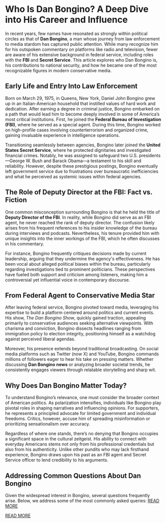 # Who Is Dan Bongino? A Deep Dive into His Career and Influence

In recent years, few names have resonated as strongly within political circles as that of **Dan Bongino**, a man whose journey from law enforcement to media stardom has captured public attention. While many recognize him for his outspoken commentary on platforms like radio and television, fewer are aware of his extensive background in federal service, including roles with the **FBI** and **Secret Service**. This article explores who Dan Bongino is, his contributions to national security, and how he became one of the most recognizable figures in modern conservative media.

## Early Life and Entry Into Law Enforcement

Born on March 29, 1975, in Queens, New York, Daniel John Bongino grew up in an Italian-American household that instilled values of hard work and dedication. After earning a degree in criminal justice, Bongino embarked on a path that would lead him to become deeply involved in some of America’s most critical institutions. First, he joined the **Federal Bureau of Investigation (FBI)**, where he served as a special agent. During this time, Bongino worked on high-profile cases involving counterterrorism and organized crime, gaining invaluable experience in intelligence operations.

Transitioning seamlessly between agencies, Bongino later joined the **United States Secret Service**, where he protected dignitaries and investigated financial crimes. Notably, he was assigned to safeguard two U.S. presidents—George W. Bush and Barack Obama—a testament to his skill and reliability. However, despite these prestigious postings, Bongino eventually left government service due to frustrations over bureaucratic inefficiencies and what he perceived as systemic issues within federal agencies.

## The Role of Deputy Director at the FBI: Fact vs. Fiction

One common misconception surrounding Bongino is that he held the title of **Deputy Director of the FBI**. In reality, while Bongino did serve as an FBI agent, he never reached the rank of deputy director. The confusion likely arises from his frequent references to his insider knowledge of the bureau during interviews and podcasts. Nevertheless, his tenure provided him with unique insights into the inner workings of the FBI, which he often discusses in his commentary.

For instance, Bongino frequently critiques decisions made by current leadership, arguing that they undermine the agency's effectiveness. He has been vocal about alleged political biases within the bureau, particularly regarding investigations tied to prominent politicians. These perspectives have fueled both support and criticism among listeners, making him a controversial yet influential voice in contemporary discourse.

## From Federal Agent to Conservative Media Star

After leaving federal service, Bongino pivoted toward media, leveraging his expertise to build a platform centered around politics and current events. His show, *The Dan Bongino Show*, quickly gained traction, appealing primarily to conservative audiences seeking alternative viewpoints. With charisma and conviction, Bongino dissects headlines ranging from immigration policy to election integrity, positioning himself as a watchdog against perceived liberal agendas.

Moreover, his presence extends beyond traditional broadcasting. On social media platforms such as Twitter (now X) and YouTube, Bongino commands millions of followers eager to hear his take on pressing matters. Whether discussing **Dan Bongino news** or analyzing broader societal trends, he consistently engages viewers through relatable storytelling and sharp wit.

## Why Does Dan Bongino Matter Today?

To understand Bongino’s relevance, one must consider the broader context of American politics. As polarization intensifies, individuals like Bongino play pivotal roles in shaping narratives and influencing opinions. For supporters, he represents a principled advocate for limited government and individual freedoms. Critics, however, accuse him of spreading misinformation or prioritizing sensationalism over accuracy.

Regardless of where one stands, there’s no denying that Bongino occupies a significant space in the cultural zeitgeist. His ability to connect with everyday Americans stems not only from his professional credentials but also from his authenticity. Unlike other pundits who may lack firsthand experience, Bongino draws upon his past as an FBI agent and Secret Service officer to lend credibility to his arguments.

## Addressing Common Questions About Dan Bongino

Given the widespread interest in Bongino, several questions frequently arise. Below, we address some of the most commonly asked queries: [READ MORE](https://www.articlegiants.com/2025/02/who-is-dan-bongino-and-what-you-need-to-know/)

[READ MORE](https://www.articlegiants.com/)
